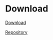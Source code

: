 # Download
[Download](builds/le-simplepage-1.0.0.zip)

[Repository](https://github.com/ronaldsuwandi/le-simplepage/)
